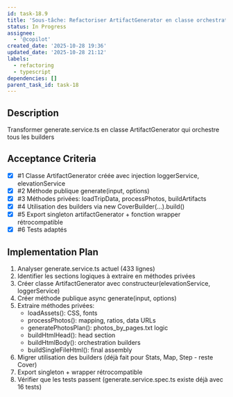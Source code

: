 ```yaml
---
id: task-18.9
title: 'Sous-tâche: Refactoriser ArtifactGenerator en classe orchestratrice'
status: In Progress
assignee:
  - '@copilot'
created_date: '2025-10-28 19:36'
updated_date: '2025-10-28 21:12'
labels:
  - refactoring
  - typescript
dependencies: []
parent_task_id: task-18
---
```


## Description

<!-- SECTION:DESCRIPTION:BEGIN -->
Transformer generate.service.ts en classe ArtifactGenerator qui orchestre tous les builders
<!-- SECTION:DESCRIPTION:END -->

## Acceptance Criteria
<!-- AC:BEGIN -->
- [x] #1 Classe ArtifactGenerator créée avec injection loggerService, elevationService
- [x] #2 Méthode publique generate(input, options)
- [x] #3 Méthodes privées: loadTripData, processPhotos, buildArtifacts
- [x] #4 Utilisation des builders via new CoverBuilder(...).build()
- [x] #5 Export singleton artifactGenerator + fonction wrapper rétrocompatible
- [x] #6 Tests adaptés
<!-- AC:END -->

## Implementation Plan

<!-- SECTION:PLAN:BEGIN -->
1. Analyser generate.service.ts actuel (433 lignes)
2. Identifier les sections logiques à extraire en méthodes privées
3. Créer classe ArtifactGenerator avec constructeur(elevationService, loggerService)
4. Créer méthode publique async generate(input, options)
5. Extraire méthodes privées:
   - loadAssets(): CSS, fonts
   - processPhotos(): mapping, ratios, data URLs
   - generatePhotosPlan(): photos_by_pages.txt logic
   - buildHtmlHead(): head section
   - buildHtmlBody(): orchestration builders
   - buildSingleFileHtml(): final assembly
6. Migrer utilisation des builders (déjà fait pour Stats, Map, Step - reste Cover)
7. Export singleton + wrapper rétrocompatible
8. Vérifier que les tests passent (generate.service.spec.ts existe déjà avec 16 tests)
<!-- SECTION:PLAN:END -->
